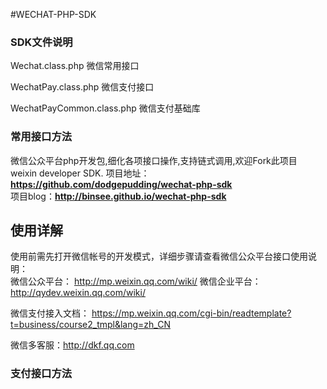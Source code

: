 #WECHAT-PHP-SDK

### SDK文件说明
Wechat.class.php 微信常用接口

WechatPay.class.php 微信支付接口

WechatPayCommon.class.php 微信支付基础库

### 常用接口方法
微信公众平台php开发包,细化各项接口操作,支持链式调用,欢迎Fork此项目  
weixin developer SDK.
项目地址：**https://github.com/dodgepudding/wechat-php-sdk**  
项目blog：**http://binsee.github.io/wechat-php-sdk**  

## 使用详解
使用前需先打开微信帐号的开发模式，详细步骤请查看微信公众平台接口使用说明：  
微信公众平台： http://mp.weixin.qq.com/wiki/
微信企业平台： http://qydev.weixin.qq.com/wiki/

微信支付接入文档：
https://mp.weixin.qq.com/cgi-bin/readtemplate?t=business/course2_tmpl&lang=zh_CN

微信多客服：http://dkf.qq.com

### 支付接口方法